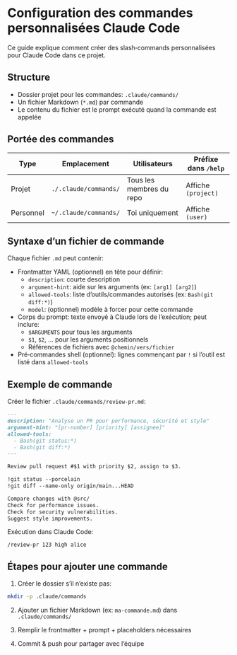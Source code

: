 # Configuration des commandes personnalisées Claude Code

Ce guide explique comment créer des slash‑commands personnalisées pour Claude Code dans ce projet.

## Structure

- Dossier projet pour les commandes: `.claude/commands/`
- Un fichier Markdown (`*.md`) par commande
- Le contenu du fichier est le prompt exécuté quand la commande est appelée

## Portée des commandes

| Type | Emplacement | Utilisateurs | Préfixe dans `/help` |
|------|-------------|--------------|----------------------|
| Projet | `./.claude/commands/` | Tous les membres du repo | Affiche `(project)` |
| Personnel | `~/.claude/commands/` | Toi uniquement | Affiche `(user)` |

## Syntaxe d’un fichier de commande

Chaque fichier `.md` peut contenir:

- Frontmatter YAML (optionnel) en tête pour définir:
  - `description`: courte description
  - `argument-hint`: aide sur les arguments (ex: `[arg1] [arg2]`)
  - `allowed-tools`: liste d’outils/commandes autorisés (ex: `Bash(git diff:*)`)
  - `model`: (optionnel) modèle à forcer pour cette commande
- Corps du prompt: texte envoyé à Claude lors de l’exécution; peut inclure:
  - `$ARGUMENTS` pour tous les arguments
  - `$1`, `$2`, … pour les arguments positionnels
  - Références de fichiers avec `@chemin/vers/fichier`
- Pré‑commandes shell (optionnel): lignes commençant par `!` si l’outil est listé dans `allowed-tools`

## Exemple de commande

Créer le fichier `.claude/commands/review-pr.md`:

```markdown
---
description: "Analyse un PR pour performance, sécurité et style"
argument-hint: "[pr-number] [priority] [assignee]"
allowed-tools:
  - Bash(git status:*)
  - Bash(git diff:*)
---

Review pull request #$1 with priority $2, assign to $3.

!git status --porcelain
!git diff --name-only origin/main...HEAD

Compare changes with @src/
Check for performance issues.
Check for security vulnerabilities.
Suggest style improvements.
```

Exécution dans Claude Code:

```text
/review-pr 123 high alice
```

## Étapes pour ajouter une commande

1) Créer le dossier s’il n’existe pas:

```bash
mkdir -p .claude/commands
```

2) Ajouter un fichier Markdown (ex: `ma-commande.md`) dans `.claude/commands/`

3) Remplir le frontmatter + prompt + placeholders nécessaires

4) Commit & push pour partager avec l’équipe

